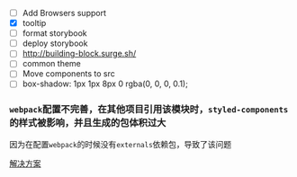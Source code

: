 - [ ] Add Browsers support
- [x] tooltip
- [ ] format storybook
- [ ] deploy storybook
- [ ] http://building-block.surge.sh/
- [ ] common theme
- [ ] Move components to src
- [ ] box-shadow: 1px 1px 8px 0 rgba(0, 0, 0, 0.1);

### `webpack`配置不完善，在其他项目引用该模块时，`styled-components`的样式被影响，并且生成的包体积过大

因为在配置`webpack`的时候没有`externals`依赖包，导致了该问题

[解决方案](https://github.com/tangweikun/building-block/commit/78fa27935b37167707265ff4a9c137740406124d)
